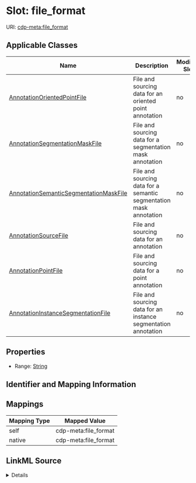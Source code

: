 

# Slot: file_format

URI: [cdp-meta:file_format](metadatafile_format)



<!-- no inheritance hierarchy -->





## Applicable Classes

| Name | Description | Modifies Slot |
| --- | --- | --- |
| [AnnotationOrientedPointFile](AnnotationOrientedPointFile.md) | File and sourcing data for an oriented point annotation |  no  |
| [AnnotationSegmentationMaskFile](AnnotationSegmentationMaskFile.md) | File and sourcing data for a segmentation mask annotation |  no  |
| [AnnotationSemanticSegmentationMaskFile](AnnotationSemanticSegmentationMaskFile.md) | File and sourcing data for a semantic segmentation mask annotation |  no  |
| [AnnotationSourceFile](AnnotationSourceFile.md) | File and sourcing data for an annotation |  no  |
| [AnnotationPointFile](AnnotationPointFile.md) | File and sourcing data for a point annotation |  no  |
| [AnnotationInstanceSegmentationFile](AnnotationInstanceSegmentationFile.md) | File and sourcing data for an instance segmentation annotation |  no  |







## Properties

* Range: [String](String.md)





## Identifier and Mapping Information








## Mappings

| Mapping Type | Mapped Value |
| ---  | ---  |
| self | cdp-meta:file_format |
| native | cdp-meta:file_format |




## LinkML Source

<details>
```yaml
name: file_format
alias: file_format
domain_of:
- AnnotationSourceFile
- AnnotationOrientedPointFile
- AnnotationInstanceSegmentationFile
- AnnotationPointFile
- AnnotationSegmentationMaskFile
- AnnotationSemanticSegmentationMaskFile
range: string

```
</details>
